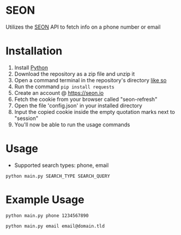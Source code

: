 # SEON
Utilizes the [SEON](https://seon.io) API to fetch info on a phone number or email

# Installation
1. Install [Python](https://python.org)
2. Download the repository as a zip file and unzip it
3. Open a command terminal in the repository's directory [like so](https://streamable.com/v8ysk8)
4. Run the command `pip install requests`
5. Create an account @ https://seon.io
6. Fetch the cookie from your browser called "seon-refresh"
7. Open the file 'config.json' in your installed directory
8. Input the copied cookie inside the empty quotation marks next to "session"
9. You'll now be able to run the usage commands

# Usage
- Supported search types: phone, email

`python main.py SEARCH_TYPE SEARCH_QUERY`

# Example Usage
`python main.py phone 1234567890`

`python main.py email email@domain.tld`

